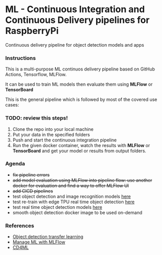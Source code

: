 # ML - Continuous Integration and Continuous Delivery pipelines for RaspberryPi
Continuous delivery pipeline for object detection models and apps

### Instructions

This is a multi-purpose ML continuos delivery pipeline based on GitHub Actions, Tensorflow, MLFlow. 

It can be used to train ML models then evaluate them using **MLFlow** or **TensorBoard**

This is the general pipeline which is followed by most of the covered use cases:

### TODO: review this steps!

1. Clone the repo into your local machine
2. Put your data in the specified folders
3. Push and start the continuous integration pipeline
4. Run the given docker container, watch the results with **MLFlow** or **TensorBoard** and get your model or results from output folders.

### Agenda

* ~~fix pipeline errors~~
* ~~add model evaluation using MLFlow into pipeline flow: use another docker for evaluation and find a way to offer MLFlow UI~~
* ~~add CICD pipelines~~
* test object detection and image recognition models [here](https://github.com/riolaf05/ai_obj_detection_cd/tree/adding-edge-tpu-/batch_masked_rcnn)
* test re-train with edge TPU real time object detection [here](https://github.com/riolaf05/ai_obj_detection_cd/tree/adding-edge-tpu-/real_time_edge_tpu/real_time_transfer_learning_tpu)
* test real time object detection models [here](https://github.com/riolaf05/ai_obj_detection_cd/tree/adding-edge-tpu-/real_time_edge_tpu)
* smooth object detection docker image to be used on-demand

### References

* [Object detection transfer learning](https://machinelearningmastery.com/how-to-train-an-object-detection-model-with-keras/)
* [Manage ML with MLFlow](https://thenewstack.io/tutorial-manage-machine-learning-lifecycle-with-databricks-mlflow/)
* [CD4ML](https://martinfowler.com/articles/cd4ml.html)
